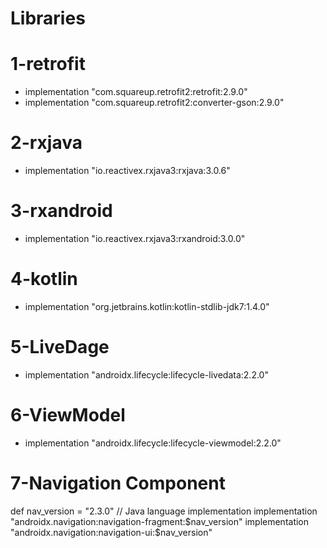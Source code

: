 # Libraries

# 1-retrofit
- implementation "com.squareup.retrofit2:retrofit:2.9.0"
- implementation "com.squareup.retrofit2:converter-gson:2.9.0"

# 2-rxjava
-  implementation "io.reactivex.rxjava3:rxjava:3.0.6"

# 3-rxandroid
- implementation "io.reactivex.rxjava3:rxandroid:3.0.0"

# 4-kotlin
- implementation "org.jetbrains.kotlin:kotlin-stdlib-jdk7:1.4.0"

# 5-LiveDage
- implementation "androidx.lifecycle:lifecycle-livedata:2.2.0"

# 6-ViewModel
- implementation "androidx.lifecycle:lifecycle-viewmodel:2.2.0"

# 7-Navigation Component
  def nav_version = "2.3.0"
  // Java language implementation
  implementation "androidx.navigation:navigation-fragment:$nav_version"
  implementation "androidx.navigation:navigation-ui:$nav_version"
